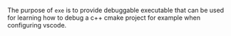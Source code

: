 The purpose of `exe` is to provide debuggable executable that can be used
for learning how to debug a c++ cmake project for example when configuring
vscode.